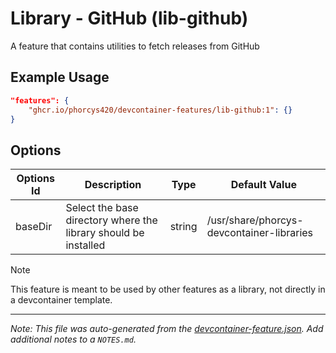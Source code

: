 
# Library - GitHub (lib-github)

A feature that contains utilities to fetch releases from GitHub

## Example Usage

```json
"features": {
    "ghcr.io/phorcys420/devcontainer-features/lib-github:1": {}
}
```

## Options

| Options Id | Description | Type | Default Value |
|-----|-----|-----|-----|
| baseDir | Select the base directory where the library should be installed | string | /usr/share/phorcys-devcontainer-libraries |

> [!NOTE]
> This feature is meant to be used by other features as a library, not directly in a devcontainer template.

---

_Note: This file was auto-generated from the [devcontainer-feature.json](https://github.com/phorcys420/devcontainer-features/blob/main/src/lib-github/devcontainer-feature.json).  Add additional notes to a `NOTES.md`._
